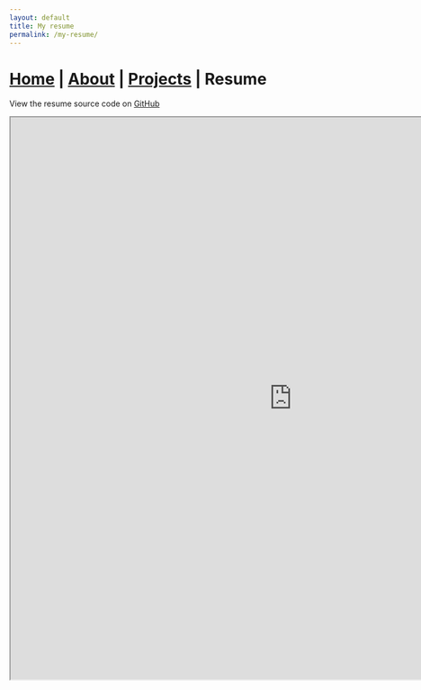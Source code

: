 ```yaml
---
layout: default
title: My resume
permalink: /my-resume/
---
```


# [Home](index.markdown) | [About](about.markdown) | [Projects](projects.markdown) | Resume

View the resume source code on [GitHub](https://github.com/kinseyda/resume)

<iframe src="https://kinseyda.github.io/resume/main.pdf" height="1000" width="1000"/>
